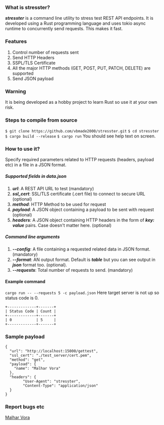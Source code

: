 ### What is stresster?
***stresster*** is a command line utility to stress test REST API endpoints. It is developed using a Rust programming language and uses tokio async runtime to concurrently send requests. This makes it fast.

### Features
1. Control number of requests sent
2. Send HTTP Headers
3. SSPL/TLS Certificate
4. All the major HTTP methods (GET, POST, PUT, PATCH, DELETE) are supported
5. Send JSON payload

### Warning
It is being developed as a hobby project to learn Rust so use it at your own risk.

### Steps to compile from source
`$ git clone https://github.com/vbmade2000/stresster.git`
`$ cd stresster`
`$ cargo build --release`
`$ cargo run`
You should see help text on screen.

### How to use it?
Specify required parameters related to HTTP requests (headers, payload etc) in a file in a JSON format.

##### Supported fields in data.json
1. ***url***: A REST API URL to test (mandatory)
2. ***ssl_cert***: SSL/TLS certificate (.cert file) to connect to secure URL (optional)
3. ***method***: HTTP Method to be used for request
4. ***payload***: A JSON object containing a payload to be sent with request (optional)
5. ***headers***: A JSON object containing HTTP headers in the form of ***key: value*** pairs. Case doesn't matter here. (optional)

##### Command line arguments
1. ***--config***: A file containing a requested related data in JSON format. (mandatory)
2. ***--format***: AN output format. Default is ***table*** but you can see output in ***json*** format too. (optional).
3. ***--requests***: Total number of requests to send. (mandatory)

#### Example command
`cargo run -- --requests 5 -c payload.json`
Here target server is not up so status code is 0.
```
+-------------+-------+
| Status Code | Count |
+-------------+-------+
| 0           | 5     |
+-------------+-------+
```
### Sample payload
```
{
  "url": "http://localhost:15000/gettest",
  "ssl_cert": "./test_server/cert.pem",
  "method": "get",
  "payload": {
    "name": "Malhar Vora"
  },
  "headers": {
        "User-Agent": "stresster",
        "Content-Type": "application/json"
  }
}
```



### Report bugs etc 
[Malhar Vora](mailto://vbmade2000@gmail.com)
